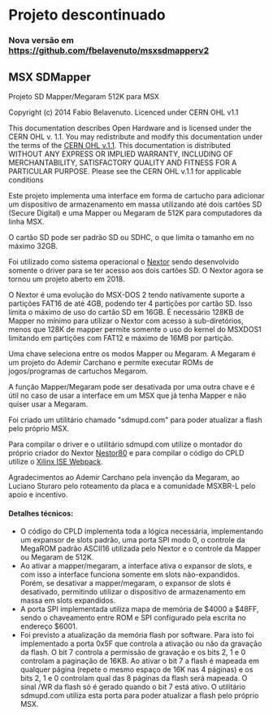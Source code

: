 # Projeto descontinuado
### Nova versão em https://github.com/fbelavenuto/msxsdmapperv2

## MSX SDMapper
Projeto SD Mapper/Megaram 512K para MSX

Copyright (c) 2014 Fabio Belavenuto. Licenced under CERN OHL v1.1

This documentation describes Open Hardware and is licensed under the CERN OHL v. 1.1.
You may redistribute and modify this documentation under the terms of the
[CERN OHL v.1.1](http://ohwr.org/cernohl). This documentation is distributed
WITHOUT ANY EXPRESS OR IMPLIED WARRANTY, INCLUDING OF MERCHANTABILITY,
SATISFACTORY QUALITY AND FITNESS FOR A PARTICULAR PURPOSE.
Please see the CERN OHL v.1.1 for applicable conditions

Este projeto implementa uma interface em forma de cartucho para adicionar um
dispositivo de armazenamento em massa utilizando até dois cartões SD (Secure
Digital) e uma Mapper ou Megaram de 512K para computadores da linha MSX.

O cartão SD pode ser padrão SD ou SDHC, o que limita o tamanho em no máximo
32GB.

Foi utilizado como sistema operacional o [Nextor](http://www.konamiman.com/msx/msx-e.html#nextor) sendo desenvolvido somente
o driver para se ter acesso aos dois cartões SD. O Nextor agora se tornou um projeto aberto em 2018.

O Nextor é uma evolução do MSX-DOS 2 tendo nativamente suporte a partições FAT16
de até 4GB, podendo ter 4 partições por cartão SD. Isso limita o máximo de uso do cartão SD em 16GB. É necessário 128KB de Mapper no mínimo para utilizar o Nextor com acesso à sub-diretórios, menos que 128K de mapper permite somente o uso do kernel do MSXDOS1 limitando em partições com FAT12 e máximo de 16MB por partição.

Uma chave seleciona entre os modos Mapper ou Megaram. A Megaram é um projeto do Ademir Carchano e permite executar ROMs de jogos/programas de cartuchos Megarom.

A função Mapper/Megaram pode ser desativada por uma outra chave e é útil no caso de usar a interface em um MSX que já tenha Mapper e não quiser usar a Megaram.

Foi criado um utilitário chamado "sdmupd.com" para poder atualizar a flash pelo próprio MSX.

Para compilar o driver e o utilitário sdmupd.com utilize o montador do próprio criador do Nextor [Nestor80](https://github.com/Konamiman/Nestor80) e para compilar o código do CPLD utilize o [Xilinx ISE Webpack](https://www.xilinx.com/support/download/index.html/content/xilinx/en/downloadNav/vivado-design-tools/archive-ise.html).


Agradecimentos ao Ademir Carchano pela invenção da Megaram, ao Luciano Sturaro pelo roteamento da placa e a comunidade MSXBR-L pelo apoio e incentivo.

#### Detalhes técnicos:

  - O código do CPLD implementa toda a lógica necessária, implementando um expansor
    de slots padrão, uma porta SPI modo 0, o controle da MegaROM padrão ASCII16
    utilizada pelo Nextor e o controle da Mapper ou Megaram de 512K.
  - Ao ativar a mapper/megaram, a interface ativa o expansor de slots, e com isso a
    interface funciona somente em slots não-expandidos. Porém, se desativar a
    mapper/megaram, o expansor de slots é desativado, permitindo utilizar o
    dispositivo de armazenamento em massa em slots expandidos.
  - A porta SPI implementada utiliza mapa de memória de $4000 a $48FF, sendo o 
    chaveamento entre ROM e SPI configurado pela escrita no endereço $6001.
  - Foi previsto a atualização da memória flash por software. Para isto foi
    implementado a porta 0x5F que controla a ativação ou não da gravação da flash.
    O bit 7 controla a permissão de gravação e os bits 2, 1 e 0 controlam a paginação
    de 16KB. Ao ativar o bit 7 a flash é mapeada em qualquer página (repete o mesmo
    espaço de 16K nas 4 páginas) e os bits 2, 1 e 0 controlam qual das 8 páginas da
    flash será mapeada. O sinal /WR da flash só é gerado quando o bit 7 está ativo.
    O utilitário sdmupd.com utiliza esta porta para poder atualizar a flash pelo
    próprio MSX.

